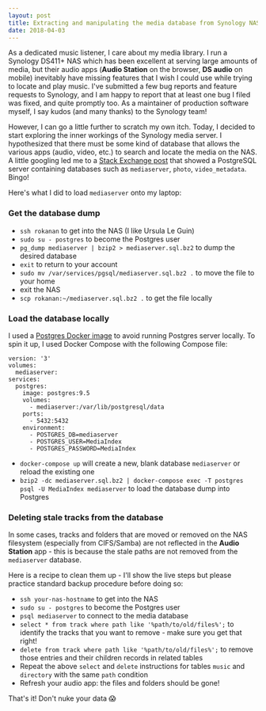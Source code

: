 ```yaml
---
layout: post
title: Extracting and manipulating the media database from Synology NAS
date: 2018-04-03
---
```

As a dedicated music listener, I care about my media library. I run a Synology DS411+ NAS
which has been excellent at serving large amounts of media, but their audio apps (**Audio Station** on
the browser, **DS audio** on mobile) inevitably have missing features that I wish I could use while
trying to locate and play music. I've submitted a few bug reports and feature requests to Synology,
and I am happy to report that at least one bug I filed was fixed, and quite promptly too. As a
maintainer of production software myself, I say kudos (and many thanks) to the Synology team!

However, I can go a little further to scratch my own itch. Today, I decided to start exploring the inner
workings of the Synology media server. I hypothesized that there must be some kind of database that
allows the various apps (audio, video, etc.) to search and locate the media on the NAS. A little googling
led me to a [Stack Exchange post](https://unix.stackexchange.com/questions/377713/postgresql-installation-on-a-synology-diskstation-ds216j-pgadminiii)
that showed a PostgreSQL server containing databases such as `mediaserver`, `photo`, `video_metadata`. Bingo!

Here's what I did to load `mediaserver` onto my laptop:

### Get the database dump
- `ssh rokanan` to get into the NAS (I like Ursula Le Guin)
- `sudo su - postgres` to become the Postgres user
- `pg_dump mediaserver | bzip2 > mediaserver.sql.bz2` to dump the desired database
- `exit` to return to your account
- `sudo mv /var/services/pgsql/mediaserver.sql.bz2 .` to move the file to your home
- exit the NAS
- `scp rokanan:~/mediaserver.sql.bz2 .` to get the file locally

### Load the database locally
I used a [Postgres Docker image](https://hub.docker.com/_/postgres/) to avoid running Postgres server locally.
To spin it up, I used Docker Compose with the following Compose file:
```
version: '3'
volumes:
  mediaserver:
services:
  postgres:
    image: postgres:9.5
    volumes:
      - mediaserver:/var/lib/postgresql/data
    ports:
      - 5432:5432
    environment:
      - POSTGRES_DB=mediaserver
      - POSTGRES_USER=MediaIndex
      - POSTGRES_PASSWORD=MediaIndex
```
- `docker-compose up` will create a new, blank database `mediaserver` or reload the existing one
- `bzip2 -dc mediaserver.sql.bz2 | docker-compose exec -T postgres psql -U MediaIndex mediaserver` to load the database dump into Postgres

### Deleting stale tracks from the database
In some cases, tracks and folders that are moved or removed on the NAS filesystem (especially from CIFS/Samba) are not reflected in the **Audio Station** app - this is because the stale paths are not removed from the `mediaserver` database.

Here is a recipe to clean them up - I'll show the live steps but please practice standard backup
procedure before doing so:

- `ssh your-nas-hostname` to get into the NAS
- `sudo su - postgres` to become the Postgres user
- `psql mediaserver` to connect to the media database
- `select * from track where path like '%path/to/old/files%';` to identify the tracks that you want to remove - make sure you get that right!
- `delete from track where path like '%path/to/old/files%';` to remove those entries and their children records in related tables
- Repeat the above `select` and `delete` instructions for tables `music` and `directory` with the same `path` condition
- Refresh your audio app: the files and folders should be gone!

That's it! Don't nuke your data :scream:
